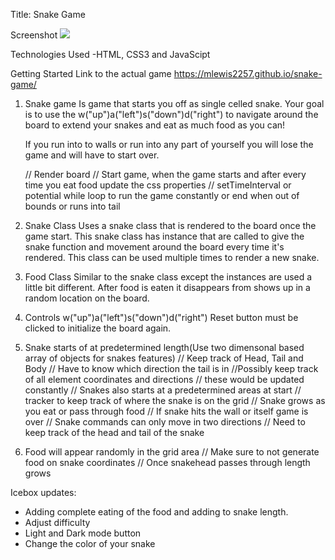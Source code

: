 Title: Snake Game

Screenshot
<img src="/img/Screenshot 2023-08-11 at 12.01.49 AM.png">

Technologies Used
-HTML, CSS3 and JavaScipt

Getting Started
Link to the actual game
https://mlewis2257.github.io/snake-game/

1. Snake game
   Is game that starts you off as single celled snake. Your goal is to use the w("up")a("left")s("down")d("right") to navigate around the board to extend your snakes and eat as much food as you can!

   If you run into to walls or run into any part of yourself you will lose the game and will have to start over.

   // Render board
   // Start game, when the game starts and after every time you eat food update the css properties
   // setTimeInterval or potential while loop to run the game constantly or end when out of bounds or runs into tail

2. Snake Class
   Uses a snake class that is rendered to the board once the game start. This snake class has instance that are called to give the snake function and movement around the board every time it's rendered. This class can be used multiple times to render a new snake.

3. Food Class
   Similar to the snake class except the instances are used a little bit different. After food is eaten it disappears from shows up in a random location on the board.

4. Controls
   w("up")a("left")s("down")d("right")
   Reset button must be clicked to initialize the board again.

5. Snake starts of at predetermined length(Use two dimensonal based array of objects for snakes features)
   // Keep track of Head, Tail and Body
   // Have to know which direction the tail is in
   //Possibly keep track of all element coordinates and directions
   // these would be updated constantly
   // Snakes also starts at a predetermined areas at start
   // tracker to keep track of where the snake is on the grid
   // Snake grows as you eat or pass through food
   // If snake hits the wall or itself game is over
   // Snake commands can only move in two directions
   // Need to keep track of the head and tail of the snake

6. Food will appear randomly in the grid area
   // Make sure to not generate food on snake coordinates
   // Once snakehead passes through length grows

Icebox updates:

- Adding complete eating of the food and adding to snake length.
- Adjust difficulty
- Light and Dark mode button
- Change the color of your snake
